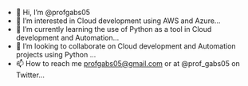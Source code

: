 - 👋 Hi, I’m @profgabs05
- 👀 I’m interested in Cloud development using AWS and Azure...
- 🌱 I’m currently learning the use of Python as a tool in Cloud development and Automation...
- 💞️ I’m looking to collaborate on Cloud development and Automation projects using Python ...
- 📫 How to reach me profgabs05@gmail.com or at @prof_gabs05 on Twitter...

<!---
profgabs05/profgabs05 is a ✨ special ✨ repository because its `README.md` (this file) appears on your GitHub profile.
You can click the Preview link to take a look at your changes.
--->
